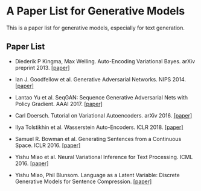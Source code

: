 # A Paper List for Generative Models

This is a paper list for generative models, especially for text generation.

## Paper List

- Diederik P Kingma, Max Welling. Auto-Encoding Variational Bayes. arXiv preprint 2013. [[paper]][1]

- Ian J. Goodfellow et al. Generative Adversarial Networks. NIPS 2014. [[paper]][2]

- Lantao Yu et al. SeqGAN: Sequence Generative Adversarial Nets with Policy Gradient. AAAI 2017. [[paper]][3]

- Carl Doersch. Tutorial on Variational Autoencoders. arXiv 2016. [[paper]][4]

- Ilya Tolstikhin et al. Wasserstein Auto-Encoders. ICLR 2018. [[paper]][5]

- Samuel R. Bowman et al. Generating Sentences from a Continuous Space. ICLR 2016. [[paper]][6]

- Yishu Miao et al. Neural Variational Inference for Text Processing. ICML 2016. [[paper]][7]

- Yishu Miao, Phil Blunsom. Language as a Latent Variable: Discrete Generative Models for Sentence Compression. [[paper]][8]

[1]:https://arxiv.org/abs/1312.6114
[2]:https://arxiv.org/abs/1406.2661
[3]:https://arxiv.org/abs/1609.05473
[4]:https://arxiv.org/abs/1606.05908
[5]:https://arxiv.org/abs/1711.01558
[6]:https://arxiv.org/abs/1511.06349
[7]:https://arxiv.org/abs/1511.06038
[8]:https://arxiv.org/abs/1609.07317